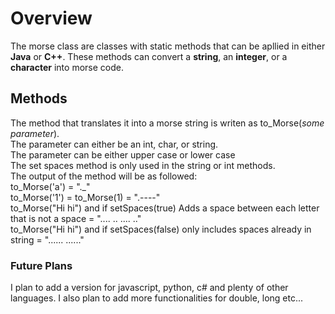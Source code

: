 <!DOCTYPE html>
<html>
  <body>
    <h1>
      Overview
    </h1>
    <p1>
      The morse class are classes with static methods that can be apllied in either <strong>Java</strong> or <strong>C++</strong>. These methods can convert a <strong>string</strong>, an <strong>integer</strong>, or a <strong>character</strong> into morse code.      
    </p1>
    <h2>
      Methods
    </h2>
    <p2>
      The method that translates it into a morse string is writen as to_Morse(<em>some parameter</em>).<br>
      The parameter can either be an int, char, or string.<br>
      The parameter can be either upper case or lower case<br>
      The set spaces method is only used in the string or int methods.<br>
      The output of the method will be as followed:<br>
      to_Morse('a') = "._"<br>
      to_Morse('1') = to_Morse(1) = ".----"<br>
      to_Morse("Hi hi") and if setSpaces(true) Adds a space between each letter that is not a space = ".... .. .... .."<br>
      to_Morse("Hi hi") and if setSpaces(false) only includes spaces already in string = "...... ......"
    </p2>
    <h3>
      Future Plans
    </h3>
    <p3>
      I plan to add a version for javascript, python, c# and plenty of other languages. I also plan to add more functionalities for double, long etc...
    </p3>
</html>
